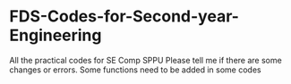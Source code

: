 # FDS-Codes-for-Second-year-Engineering
All the practical codes for SE Comp SPPU
Please tell me if there are some changes or errors.
Some functions need to be added in some codes
